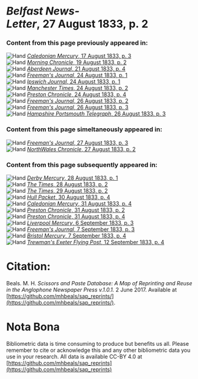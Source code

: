# *Belfast News-Letter*, 27 August 1833, p. 2  
  
### Content from this page previously appeared in:  
![Hand](http://scissorsandpaste.net/wp-content/uploads/2017/06/smallhandpointer.png) [*Caledonian Mercury*, 17 August 1833, p. 3](https://mhbeals.github.io/sap_html/Caledonian-Mercury/Caledonian-Mercury-17-August-1833-p-3)  
![Hand](http://scissorsandpaste.net/wp-content/uploads/2017/06/smallhandpointer.png) [*Morning Chronicle*, 19 August 1833, p. 2](https://mhbeals.github.io/sap_html/Morning-Chronicle/Morning-Chronicle-19-August-1833-p-2)  
![Hand](http://scissorsandpaste.net/wp-content/uploads/2017/06/smallhandpointer.png) [*Aberdeen Journal*, 21 August 1833, p. 4](https://mhbeals.github.io/sap_html/Aberdeen-Journal/Aberdeen-Journal-21-August-1833-p-4)  
![Hand](http://scissorsandpaste.net/wp-content/uploads/2017/06/smallhandpointer.png) [*Freeman's Journal*, 24 August 1833, p. 1](https://mhbeals.github.io/sap_html/Freeman's-Journal/Freeman's-Journal-24-August-1833-p-1)  
![Hand](http://scissorsandpaste.net/wp-content/uploads/2017/06/smallhandpointer.png) [*Ipswich Journal*, 24 August 1833, p. 1](https://mhbeals.github.io/sap_html/Ipswich-Journal/Ipswich-Journal-24-August-1833-p-1)  
![Hand](http://scissorsandpaste.net/wp-content/uploads/2017/06/smallhandpointer.png) [*Manchester Times*, 24 August 1833, p. 2](https://mhbeals.github.io/sap_html/Manchester-Times/Manchester-Times-24-August-1833-p-2)  
![Hand](http://scissorsandpaste.net/wp-content/uploads/2017/06/smallhandpointer.png) [*Preston Chronicle*, 24 August 1833, p. 4](https://mhbeals.github.io/sap_html/Preston-Chronicle/Preston-Chronicle-24-August-1833-p-4)  
![Hand](http://scissorsandpaste.net/wp-content/uploads/2017/06/smallhandpointer.png) [*Freeman's Journal*, 26 August 1833, p. 2](https://mhbeals.github.io/sap_html/Freeman's-Journal/Freeman's-Journal-26-August-1833-p-2)  
![Hand](http://scissorsandpaste.net/wp-content/uploads/2017/06/smallhandpointer.png) [*Freeman's Journal*, 26 August 1833, p. 3](https://mhbeals.github.io/sap_html/Freeman's-Journal/Freeman's-Journal-26-August-1833-p-3)  
![Hand](http://scissorsandpaste.net/wp-content/uploads/2017/06/smallhandpointer.png) [*Hampshire Portsmouth Telegraph*, 26 August 1833, p. 3](https://mhbeals.github.io/sap_html/Hampshire-Portsmouth-Telegraph/Hampshire-Portsmouth-Telegraph-26-August-1833-p-3)  
  
### Content from this page simeltaneously appeared in:  
![Hand](http://scissorsandpaste.net/wp-content/uploads/2017/06/smallhandpointer.png) [*Freeman's Journal*, 27 August 1833, p. 3](https://mhbeals.github.io/sap_html/Freeman's-Journal/Freeman's-Journal-27-August-1833-p-3)  
![Hand](http://scissorsandpaste.net/wp-content/uploads/2017/06/smallhandpointer.png) [*NorthWales Chronicle*, 27 August 1833, p. 2](https://mhbeals.github.io/sap_html/NorthWales-Chronicle/NorthWales-Chronicle-27-August-1833-p-2)  
  
### Content from this page subsequently appeared in:  
![Hand](http://scissorsandpaste.net/wp-content/uploads/2017/06/smallhandpointer.png) [*Derby Mercury*, 28 August 1833, p. 1](https://mhbeals.github.io/sap_html/Derby-Mercury/Derby-Mercury-28-August-1833-p-1)  
![Hand](http://scissorsandpaste.net/wp-content/uploads/2017/06/smallhandpointer.png) [*The Times*, 28 August 1833, p. 2](https://mhbeals.github.io/sap_html/The-Times/The-Times-28-August-1833-p-2)  
![Hand](http://scissorsandpaste.net/wp-content/uploads/2017/06/smallhandpointer.png) [*The Times*, 29 August 1833, p. 2](https://mhbeals.github.io/sap_html/The-Times/The-Times-29-August-1833-p-2)  
![Hand](http://scissorsandpaste.net/wp-content/uploads/2017/06/smallhandpointer.png) [*Hull Packet*, 30 August 1833, p. 4](https://mhbeals.github.io/sap_html/Hull-Packet/Hull-Packet-30-August-1833-p-4)  
![Hand](http://scissorsandpaste.net/wp-content/uploads/2017/06/smallhandpointer.png) [*Caledonian Mercury*, 31 August 1833, p. 4](https://mhbeals.github.io/sap_html/Caledonian-Mercury/Caledonian-Mercury-31-August-1833-p-4)  
![Hand](http://scissorsandpaste.net/wp-content/uploads/2017/06/smallhandpointer.png) [*Preston Chronicle*, 31 August 1833, p. 2](https://mhbeals.github.io/sap_html/Preston-Chronicle/Preston-Chronicle-31-August-1833-p-2)  
![Hand](http://scissorsandpaste.net/wp-content/uploads/2017/06/smallhandpointer.png) [*Preston Chronicle*, 31 August 1833, p. 4](https://mhbeals.github.io/sap_html/Preston-Chronicle/Preston-Chronicle-31-August-1833-p-4)  
![Hand](http://scissorsandpaste.net/wp-content/uploads/2017/06/smallhandpointer.png) [*Liverpool Mercury*, 6 September 1833, p. 3](https://mhbeals.github.io/sap_html/Liverpool-Mercury/Liverpool-Mercury-6-September-1833-p-3)  
![Hand](http://scissorsandpaste.net/wp-content/uploads/2017/06/smallhandpointer.png) [*Freeman's Journal*, 7 September 1833, p. 3](https://mhbeals.github.io/sap_html/Freeman's-Journal/Freeman's-Journal-7-September-1833-p-3)  
![Hand](http://scissorsandpaste.net/wp-content/uploads/2017/06/smallhandpointer.png) [*Bristol Mercury*, 7 September 1833, p. 4](https://mhbeals.github.io/sap_html/Bristol-Mercury/Bristol-Mercury-7-September-1833-p-4)  
![Hand](http://scissorsandpaste.net/wp-content/uploads/2017/06/smallhandpointer.png) [*Trewman's Exeter Flying Post*, 12 September 1833, p. 4](https://mhbeals.github.io/sap_html/Trewman's-Exeter-Flying-Post/Trewman's-Exeter-Flying-Post-12-September-1833-p-4)  


# Citation: 

Beals. M. H. *Scissors and Paste Database: A Map of Reprinting and Reuse in the Anglophone Newspaper Press v.1.0.1.* 2 June 2017. Available at [https://github.com/mhbeals/sap_reprints/](https://github.com/mhbeals/sap_reprints/). 

# Nota Bona

Bibliometric data is time consuming to produce but benefits us all. Please remember to cite or acknowledge this and any other bibliometric data you use in your research. All data is available CC-BY 4.0 at [https://github.com/mhbeals/sap_reprints](https://github.com/mhbeals/sap_reprints)
